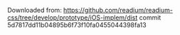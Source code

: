 Downloaded from:
https://github.com/readium/readium-css/tree/develop/prototype/iOS-implem/dist
commit 5d7817dd11b04895b6f73f10fa0455044398fa13
